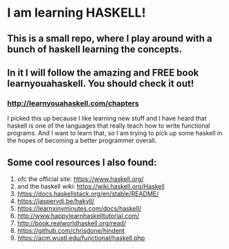 # I am learning HASKELL! 
## This is a small repo, where I play around with a bunch of haskell learning the concepts. 
## In it I will follow the amazing and FREE book learnyouahaskell. You should check it out!
### http://learnyouahaskell.com/chapters
I picked this up because I like learning new stuff and I have heard that haskell is one of the languages that really teach how to write functional programs. And I want to learn that, so I am trying to pick up some haskell in the hopes of becoming a better programmer overall. 
## Some cool resources I also found: 
1. ofc the official site: https://www.haskell.org/
1. and the haskell wiki: https://wiki.haskell.org/Haskell
1. https://docs.haskellstack.org/en/stable/README/
1. https://jaspervdj.be/hakyll/
1. https://learnxinyminutes.com/docs/haskell/
1. http://www.happylearnhaskelltutorial.com/
1. http://book.realworldhaskell.org/read/
1. https://github.com/chrisdone/hindent
1. https://acm.wustl.edu/functional/haskell.php 
